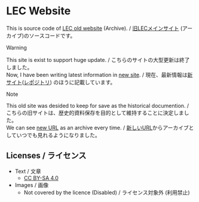 # LEC Website
This is source code of [LEC old website][lec-main] (Archive). / [旧LECメインサイト][lec-main] (アーカイブ)のソースコードです。

> [!warning]
> This site is exist to support huge update. / こちらのサイトの大型更新は終了しました。<br />
> Now, I have been writing latest information in [new site](https://lemon73.gitlab.io). / 現在、最新情報は[新サイト](https://lemon73.gitlab.io "LEC公式サイト")([レポジトリ](https://gitlab.com/lemon73/lemon73.gitlab.io "LEC official site | GitLab"))
のほうに記載しています。

> [!note]
> This old site was desided to keep for save as the historical documention. / こちらの旧サイトは、歴史的資料保存を目的として維持することに決定しました。<br />
> We can see [new URL][lec-main] as an archive every time. / [新しいURL][lec-main]からアーカイブとしていつでも見れるようになりました。<br />

[lec-main]: https://lemon73-computing.github.io/LEC-MainSite/ "LEC old site (Archive)"

## Licenses / ライセンス
- Text / 文章
  - [CC BY-SA 4.0]
- Images / 画像
  - Not covered by the licence (Disabled) / ライセンス対象外 (利用禁止)

[CC BY-SA 4.0]: https://creativecommons.org/licenses/by-sa/4.0/deed.ja "Creative Commons License BY-SA 4.0"
